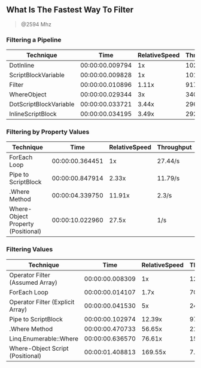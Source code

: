 
What Is The Fastest Way To Filter
---------------------------------
> @2594 Mhz


### Filtering a Pipeline


|Technique             |Time           |RelativeSpeed|Throughput|
|----------------------|---------------|-------------|----------|
|DotInline             |00:00:00.009794|1x           |10209.5/s |
|ScriptBlockVariable   |00:00:00.009828|1x           |10174.49/s|
|Filter                |00:00:00.010896|1.11x        |9177.26/s |
|WhereObject           |00:00:00.029344|3x           |3407.84/s |
|DotScriptBlockVariable|00:00:00.033721|3.44x        |2965.47/s |
|InlineScriptBlock     |00:00:00.034195|3.49x        |2924.33/s |


### Filtering by Property Values


|Technique                         |Time           |RelativeSpeed|Throughput|
|----------------------------------|---------------|-------------|----------|
|ForEach Loop                      |00:00:00.364451|1x           |27.44/s   |
|Pipe to ScriptBlock               |00:00:00.847914|2.33x        |11.79/s   |
|.Where Method                     |00:00:04.339750|11.91x       |2.3/s     |
|Where-Object Property (Positional)|00:00:10.022960|27.5x        |1/s       |


### Filtering Values


|Technique                       |Time           |RelativeSpeed|Throughput|
|--------------------------------|---------------|-------------|----------|
|Operator Filter (Assumed Array) |00:00:00.008309|1x           |1203.51/s |
|ForEach Loop                    |00:00:00.014107|1.7x         |708.84/s  |
|Operator Filter (Explicit Array)|00:00:00.041530|5x           |240.79/s  |
|Pipe to ScriptBlock             |00:00:00.102974|12.39x       |97.11/s   |
|.Where Method                   |00:00:00.470733|56.65x       |21.24/s   |
|Linq.Enumerable::Where          |00:00:00.636570|76.61x       |15.71/s   |
|Where-Object Script (Positional)|00:00:01.408813|169.55x      |7.1/s     |




